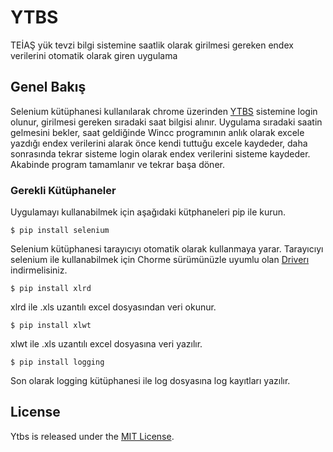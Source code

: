 # YTBS
TEİAŞ yük tevzi bilgi sistemine saatlik olarak girilmesi gereken endex verilerini otomatik olarak giren uygulama

## Genel Bakış
Selenium kütüphanesi kullanılarak chrome üzerinden [YTBS](https://ytbs.teias.gov.tr/ytbs/frm_login.jsf) sistemine login olunur,
girilmesi gereken sıradaki saat bilgisi alınır. Uygulama sıradaki saatin gelmesini bekler, saat geldiğinde Wincc programının anlık
olarak excele yazdığı endex verilerini alarak önce kendi tuttuğu excele kaydeder, daha sonrasında tekrar sisteme login olarak endex
verilerini sisteme kaydeder. Akabinde program tamamlanır ve tekrar başa döner.

### Gerekli Kütüphaneler
Uygulamayı kullanabilmek için aşağıdaki kütphaneleri pip ile kurun.
```console
$ pip install selenium
```
Selenium kütüphanesi tarayıcıyı otomatik olarak kullanmaya yarar. Tarayıcıyı selenium ile kullanabilmek için
Chorme sürümünüzle uyumlu olan [Driverı](https://sites.google.com/chromium.org/driver/downloads?authuser=0) indirmelisiniz.

```console
$ pip install xlrd
```
xlrd ile .xls uzantılı excel dosyasından veri okunur.

```console
$ pip install xlwt
```
xlwt ile .xls uzantılı excel dosyasına veri yazılır.

```console
$ pip install logging
```
Son olarak logging kütüphanesi ile log dosyasına log kayıtları yazılır.

## License

Ytbs is released under the [MIT License](LICENSE).
